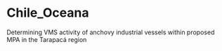 # Chile_Oceana
Determining VMS activity of anchovy industrial vessels within proposed MPA in the Tarapacá region
